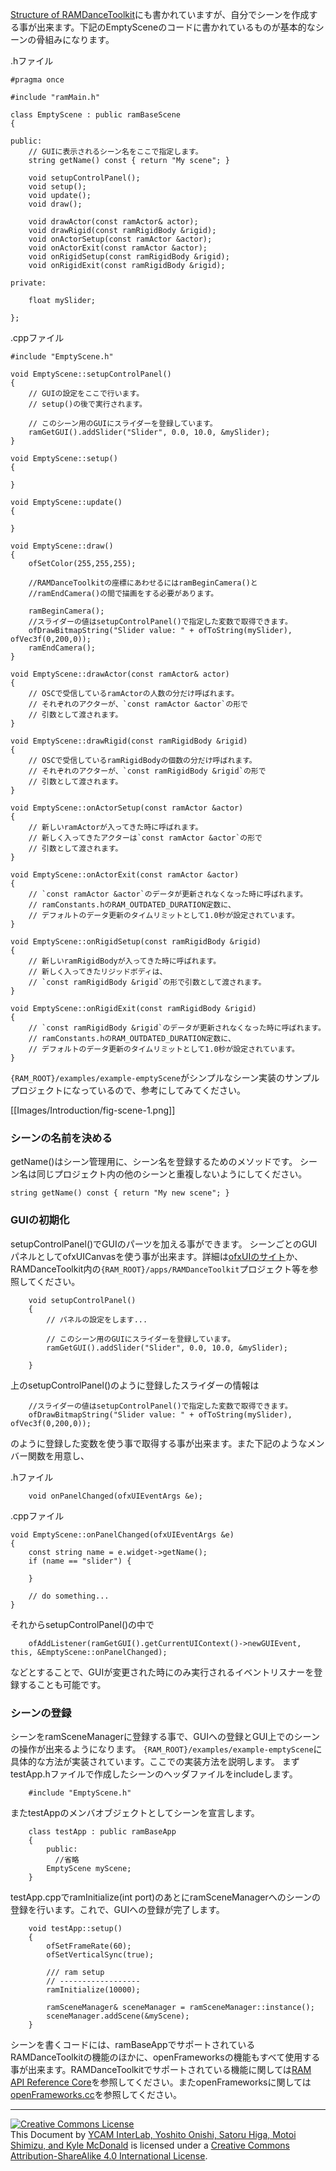 [Structure of RAMDanceToolkit](Structure-of-RAMDanceToolkit_JP)にも書かれていますが、自分でシーンを作成する事が出来ます。下記のEmptySceneのコードに書かれているものが基本的なシーンの骨組みになります。

.hファイル

	#pragma once

	#include "ramMain.h"
	
	class EmptyScene : public ramBaseScene
	{
	
	public:
		// GUIに表示されるシーン名をここで指定します。
		string getName() const { return "My scene"; }
	
	    void setupControlPanel();
	    void setup();
	    void update();
	    void draw();
	
	    void drawActor(const ramActor& actor);
	    void drawRigid(const ramRigidBody &rigid);
	    void onActorSetup(const ramActor &actor);
	    void onActorExit(const ramActor &actor);
	    void onRigidSetup(const ramRigidBody &rigid);
	    void onRigidExit(const ramRigidBody &rigid);
		
	private:
	    
		float mySlider;

	};

.cppファイル

	#include "EmptyScene.h"

	void EmptyScene::setupControlPanel()
	{
		// GUIの設定をここで行います。
		// setup()の後で実行されます。

		// このシーン用のGUIにスライダーを登録しています。
	    ramGetGUI().addSlider("Slider", 0.0, 10.0, &mySlider);
	}
	
	void EmptyScene::setup()
	{
	    
	}
	
	void EmptyScene::update()
	{
	    
	}
	
	void EmptyScene::draw()
	{
	    ofSetColor(255,255,255);
	    
	    //RAMDanceToolkitの座標にあわせるにはramBeginCamera()と
	    //ramEndCamera()の間で描画をする必要があります。

	    ramBeginCamera();
		//スライダーの値はsetupControlPanel()で指定した変数で取得できます。
	    ofDrawBitmapString("Slider value: " + ofToString(mySlider), ofVec3f(0,200,0));
	    ramEndCamera();
	}
	
	void EmptyScene::drawActor(const ramActor& actor)
	{
		// OSCで受信しているramActorの人数の分だけ呼ばれます。
		// それぞれのアクターが、`const ramActor &actor`の形で
		// 引数として渡されます。
	}
	
	void EmptyScene::drawRigid(const ramRigidBody &rigid)
	{
		// OSCで受信しているramRigidBodyの個数の分だけ呼ばれます。
		// それぞれのアクターが、`const ramRigidBody &rigid`の形で
		// 引数として渡されます。
	}
	
	void EmptyScene::onActorSetup(const ramActor &actor)
	{
		// 新しいramActorが入ってきた時に呼ばれます。  
		// 新しく入ってきたアクターは`const ramActor &actor`の形で
		// 引数として渡されます。
	}
	
	void EmptyScene::onActorExit(const ramActor &actor)
	{
		// `const ramActor &actor`のデータが更新されなくなった時に呼ばれます。
		// ramConstants.hのRAM_OUTDATED_DURATION定数に、
		// デフォルトのデータ更新のタイムリミットとして1.0秒が設定されています。
	}
	
	void EmptyScene::onRigidSetup(const ramRigidBody &rigid)
	{
		// 新しいramRigidBodyが入ってきた時に呼ばれます。  
		// 新しく入ってきたリジッドボディは、
		// `const ramRigidBody &rigid`の形で引数として渡されます。
	}
	
	void EmptyScene::onRigidExit(const ramRigidBody &rigid)
	{
		// `const ramRigidBody &rigid`のデータが更新されなくなった時に呼ばれます。
		// ramConstants.hのRAM_OUTDATED_DURATION定数に、
		// デフォルトのデータ更新のタイムリミットとして1.0秒が設定されています。
	}
	

`{RAM_ROOT}/examples/example-emptyScene`がシンプルなシーン実装のサンプルプロジェクトになっているので、参考にしてみてください。

[[Images/Introduction/fig-scene-1.png]]


### シーンの名前を決める

getName()はシーン管理用に、シーン名を登録するためのメソッドです。
シーン名は同じプロジェクト内の他のシーンと重複しないようにしてください。

	string getName() const { return "My new scene"; }


### GUIの初期化

setupControlPanel()でGUIのパーツを加える事ができます。
シーンごとのGUIパネルとしてofxUICanvasを使う事が出来ます。詳細は[ofxUIのサイト](https://github.com/rezaali/ofxUI)か、RAMDanceToolkit内の`{RAM_ROOT}/apps/RAMDanceToolkit`プロジェクト等を参照してください。

		void setupControlPanel()
		{
			// パネルの設定をします...

			// このシーン用のGUIにスライダーを登録しています。
		    ramGetGUI().addSlider("Slider", 0.0, 10.0, &mySlider);
			
		}

上のsetupControlPanel()のように登録したスライダーの情報は

		//スライダーの値はsetupControlPanel()で指定した変数で取得できます。
	    ofDrawBitmapString("Slider value: " + ofToString(mySlider), ofVec3f(0,200,0));

のように登録した変数を使う事で取得する事が出来ます。また下記のようなメンバー関数を用意し、

.hファイル

	    void onPanelChanged(ofxUIEventArgs &e);

.cppファイル

	void EmptyScene::onPanelChanged(ofxUIEventArgs &e)
	{
	    const string name = e.widget->getName();
	    if (name == "slider") {

	    }
	    
	    // do something...
	}

それからsetupControlPanel()の中で

	    ofAddListener(ramGetGUI().getCurrentUIContext()->newGUIEvent, this, &EmptyScene::onPanelChanged);

などとすることで、GUIが変更された時にのみ実行されるイベントリスナーを登録することも可能です。


### シーンの登録
シーンをramSceneManagerに登録する事で、GUIへの登録とGUI上でのシーンの操作が出来るようになります。
`{RAM_ROOT}/examples/example-emptyScene`に具体的な方法が実装されています。ここでの実装方法を説明します。
まずtestApp.hファイルで作成したシーンのヘッダファイルをincludeします。

		#include "EmptyScene.h"

またtestAppのメンバオブジェクトとしてシーンを宣言します。

		class testApp : public ramBaseApp
		{
		    public:
		      //省略
		    EmptyScene myScene;
		}

testApp.cppでramInitialize(int port)のあとにramSceneManagerへのシーンの登録を行います。これで、GUIへの登録が完了します。

		void testApp::setup()
		{
			ofSetFrameRate(60);
			ofSetVerticalSync(true);
		
			/// ram setup
			// ------------------
			ramInitialize(10000);
		
			ramSceneManager& sceneManager = ramSceneManager::instance();
			sceneManager.addScene(&myScene);
		}




シーンを書くコードには、ramBaseAppでサポートされているRAMDanceToolkitの機能のほかに、openFrameworksの機能もすべて使用する事が出来ます。RAMDanceToolkitでサポートされている機能に関しては[RAM API Reference Core](RAM-API-Reference-Core)を参照してください。またopenFrameworksに関しては[openFrameworks.cc](http://www.openframeworks.cc/)を参照してください。

<hr>
<a rel="license" href="http://creativecommons.org/licenses/by-sa/4.0/"><img alt="Creative Commons License" style="border-width:0" src="http://i.creativecommons.org/l/by-sa/4.0/80x15.png" /></a><br /><span xmlns:dct="http://purl.org/dc/terms/" property="dct:title">This Document</span> by <a xmlns:cc="http://creativecommons.org/ns#" href="http://interlab.ycam.jp/projects/ram" property="cc:attributionName" rel="cc:attributionURL">YCAM InterLab, Yoshito Onishi, Satoru Higa, Motoi Shimizu, and Kyle McDonald</a> is licensed under a <a rel="license" href="http://creativecommons.org/licenses/by-sa/4.0/">Creative Commons Attribution-ShareAlike 4.0 International License</a>.
